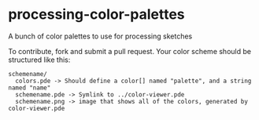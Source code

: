 processing-color-palettes
=========================

A bunch of color palettes to use for processing sketches

To contribute, fork and submit a pull request.  Your color scheme should be
structured like this:

```
schemename/
  colors.pde -> Should define a color[] named "palette", and a string named "name"
  schemename.pde -> Symlink to ../color-viewer.pde
  schemename.png -> image that shows all of the colors, generated by color-viewer.pde
```
